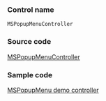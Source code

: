 ### Control name

`MSPopupMenuController`

### Source code

[MSPopupMenuController](https://github.com/OfficeDev/ui-fabric-ios/blob/master/OfficeUIFabric/Popup%20Menu/MSPopupMenuController.swift)

### Sample code

[MSPopupMenu demo controller](https://github.com/OfficeDev/ui-fabric-ios/blob/master/OfficeUIFabric.Demo/OfficeUIFabric.Demo/Demos/MSPopupMenuDemoController.swift)
